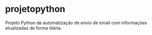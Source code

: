 # projetopython
Projeto Python de automatização de envio de email com informações atualizadas de forma diária. 
